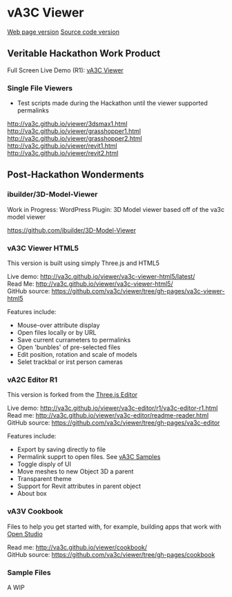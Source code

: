 vA3C Viewer
===
[Web page version]( http://va3c.github.io/viewer/readme-reader.html )
[Source code version]( https://github.com/va3c/viewer/ )


## Veritable Hackathon Work Product

Full Screen Live Demo (R1): [vA3C Viewer]( va3c.github.io/viewer/index.html )

### Single File Viewers

* Test scripts made during the Hackathon until the viewer supported permalinks

<http://va3c.github.io/viewer/3dsmax1.html>  
<http://va3c.github.io/viewer/grasshopper1.html>  
<http://va3c.github.io/viewer/grasshopper2.html>  
<http://va3c.github.io/viewer/revit1.html>  
<http://va3c.github.io/viewer/revit2.html>  



## Post-Hackathon Wonderments

### ibuilder/3D-Model-Viewer

Work in Progress: WordPress Plugin: 3D Model viewer based off of the va3c model viewer

<https://github.com/ibuilder/3D-Model-Viewer>


### vA3C Viewer HTML5

This version is built using simply Three.js and HTML5

Live demo: <http://va3c.github.io/viewer/va3c-viewer-html5/latest/>  
Read Me: <http://va3c.github.io/viewer/va3c-viewer-html5/>  
GitHub source: <https://github.com/va3c/viewer/tree/gh-pages/va3c-viewer-html5>  

Features include:


* Mouse-over attribute display
* Open files locally or by URL
* Save current currameters to permalinks
* Open 'bunbles' of pre-selected files
* Edit position, rotation and scale of models
* Selet trackbal or irst person cameras


### vA2C Editor R1

This version is forked from the [Three.js Editor]( http://threejs.org/editor/ )  

Live demo: <http://va3c.github.io/viewer/va3c-editor/r1/va3c-editor-r1.html>  
Read me: <http://va3c.github.io/viewer/va3c-editor/readme-reader.html>  
GitHub source: <https://github.com/va3c/viewer/tree/gh-pages/va3c-editor>  

Features include:

* Export by saving directly to file
* Permalink supprt to open files. See [vA3C Samples]( http://va3c.github.io/viewer/va3c-editor/va3c-samples/ )
* Toggle disply of UI
* Move meshes to new Object 3D a parent
* Transparent theme
* Support for Revit attributes in parent object
* About box


### vA3V Cookbook

Files to help you get started with, for example, building apps that work with [Open Studio]( https://openstudio.nrel.gov/ )

Read me: <http://va3c.github.io/viewer/cookbook/>  
GitHub source: <https://github.com/va3c/viewer/tree/gh-pages/cookbook> 

### Sample Files

A WIP
